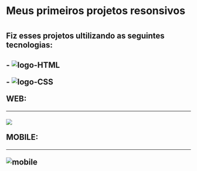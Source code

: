 <h1>Meus primeiros projetos resonsivos<h1>

<h2>Fiz esses projetos ultilizando as seguintes tecnologias:<h2>

<p>- <img src="https://img.shields.io/badge/HTML5-E34F26?style=for-the-badge&logo=html5&logoColor=white" alt="logo-HTML"/></p>
<p>- <img src="https://img.shields.io/badge/CSS3-1572B6?style=for-the-badge&logo=css3&logoColor=white" alt="logo-CSS"/></p>

<p>WEB:</P> 

<hr>
<p><img src="https://raw.githubusercontent.com/FernandoBRITO26/Projetos-responsivos/fe1145fafc2432b46176bba5a012875226060c52/1%C2%BA%20Projeto/Assets/2022-09-27%20(2).png" atl="tela-computer"/></p>


<p>MOBILE:</p>
<hr>
<p><img src="https://raw.githubusercontent.com/FernandoBRITO26/Projetos-responsivos/fe1145fafc2432b46176bba5a012875226060c52/1%C2%BA%20Projeto/Assets/2022-09-27%20(3).png" alt="mobile"/></p>
